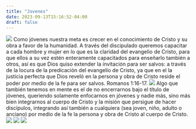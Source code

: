 ```yaml
---
title: "Jovenes"
date: 2023-09-13T15:16:52-04:00
draft: false
---
```

![](/img/jovenes/jov1.jpeg)
Como jóvenes nuestra meta es crecer en el conocimiento de Cristo y su obra a favor de la humanidad. A través del discipulado queremos capacitar a cada hombre y mujer en lo que es la claridad del evangelio de Cristo, para que ellos a su vez estén enteramente capacitados para enseñarlo también a otros, así es que Dios quiso extender la invitación para ser salvos: a través de la locura de la predicación del evangelio de Cristo, ya que en el la justicia perfecta que Dios reveló en la persona y obra de Cristo reside el poder por medio de la fe para ser salvos. Romanos 1:16-17. 
![](/img/jovenes/jov2.jpeg)
Algo que también tenemos en mente es el de no encerrarnos bajo el título de jóvenes, queriendo solamente enfocarnos en jóvenes y nadie más, sino más bien integrarnos al cuerpo de Cristo y la misión que persigue de hacer discípulos, integrando así también a cualquiera (sea joven, niño, adulto o anciano) por medio de la fe la persona y obra de Cristo al cuerpo de Cristo.![](/img/jovenes/jov3.jpeg)
![](/img/jovenes/jov4.jpeg)
![](/img/jovenes/jov5.jpeg)